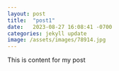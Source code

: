 ```yaml
---
layout: post
title:  "post1"
date:   2023-08-27 16:08:41 -0700
categories: jekyll update
image: /assets/images/78914.jpg
---
```


This is content for my post


